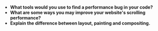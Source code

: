 * **What tools would you use to find a performance bug in your code?**
* **What are some ways you may improve your website's scrolling performance?**
* **Explain the difference between layout, painting and compositing.**
